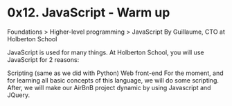 # 0x12. JavaScript - Warm up
 Foundations > Higher-level programming > JavaScript
 By Guillaume, CTO at Holberton School

 JavaScript is used for many things. At Holberton School, you will use JavaScript for 2 reasons:

Scripting (same as we did with Python)
Web front-end
For the moment, and for learning all basic concepts of this language, we will do some scripting. After, we will make our AirBnB project dynamic by using Javascript and JQuery.